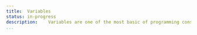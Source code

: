 ```yaml
---
title:	Variables
status:	in-progress
description:	Variables are one of the most basic of programming constructs and help us to track values in our program.
...
```


